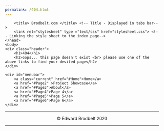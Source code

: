 ```yaml
---
permalink: /404.html
---
```


<!DOCTYPE html>

<html lang="en-UK">
    <head>
        <!-- Favicon Implementation -->
            <link rel="apple-touch-icon" sizes="180x180" href="favicon/apple-touch-icon.png">
            <link rel="icon" type="image/png" sizes="32x32" href="favicon/favicon-32x32.png">
            <link rel="icon" type="image/png" sizes="16x16" href="favicon/favicon-16x16.png">
            <link rel="manifest" href="favicon/site.webmanifest">
         <!-- Favicon Implementation-->

        <title> Brodbelt.com </title> <!-- Title - Displayed in tabs bar-->
        <link rel="stylesheet" type ="text/css" href="stylesheet.css"> <!-- Linking the style sheet to the index page-->
    </head>
    <body>
    <div class="header">
        <h1>404</h1>
        <h2>oops... this page doesn't exist <br> please use one of the above links to find your desited page</h2>
    </div>

    <div id="menubar"> 
        <a class="current" href="#Home">Home</a>
        <a href="#Page2" >Project Showcase</a> 
        <a href="#Page3">About</a>
        <a href="#Page4">Page 4</a>
        <a href="#Page5">Page 5</a>
        <a href="#Page6">Page 6</a>
    </div>

</body>
<footer>
    <hr>
    <p style="text-align:center;">&#169; Edward Brodbelt 2020</p>
    <hr>
</footer>

</html>